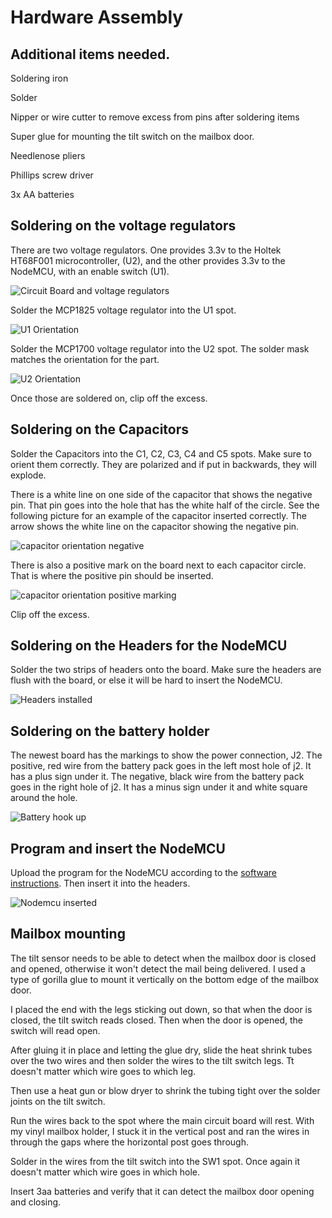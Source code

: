 # Hardware Assembly

## Additional items needed.

Soldering iron

Solder

Nipper or wire cutter to remove excess from pins after soldering items

Super glue for mounting the tilt switch on the mailbox door.

Needlenose pliers

Phillips screw driver

3x AA batteries

## Soldering on the voltage regulators
There are two voltage regulators. One provides 3.3v to the Holtek HT68F001 microcontroller, (U2), and the other provides 3.3v to the NodeMCU, with an enable switch (U1).

![Circuit Board and voltage regulators](images/voltage_regulators.jpg)

Solder the MCP1825 voltage regulator into the U1 spot.

![U1 Orientation](images/U1_orientation.jpg)

Solder the MCP1700 voltage regulator into the U2 spot. The solder mask matches the orientation for the part.

![U2 Orientation](images/U2_orientation.jpg)

Once those are soldered on, clip off the excess.

## Soldering on the Capacitors

Solder the Capacitors into the C1, C2, C3, C4 and C5 spots. Make sure to orient them correctly. They are polarized and if put in backwards, they will explode.

There is a white line on one side of the capacitor that shows the negative pin. That pin goes into the hole that has the white half of the circle. See the following picture for an example of the capacitor inserted correctly. The arrow shows the white line on the capacitor showing the negative pin.

![capacitor orientation negative](images/capacitor_negative.jpg)

There is also a positive mark on the board next to each capacitor circle. That is where the positive pin should be inserted.

![capacitor orientation positive marking](images/capacitor_positive.jpg)

Clip off the excess.

## Soldering on the Headers for the NodeMCU

Solder the two strips of headers onto the board. Make sure the headers are flush with the board, or else it will be hard to insert the NodeMCU.

![Headers installed](images/headers_installed.jpg)

## Soldering on the battery holder

The newest board has the markings to show the power connection, J2. The positive, red wire from the battery pack goes in the left most hole of j2. It has a plus sign under it. The negative, black wire from the battery pack goes in the right hole of j2. It has a minus sign under it and white square around the hole.

![Battery hook up](images/power_orientation_fixed.jpg)

## Program and insert the NodeMCU

Upload the program for the NodeMCU according to the [software instructions](https://github.com/thinklearndo/garagedooropennotifier/blob/main/SoftwareSetup.md). Then insert it into the headers.

![Nodemcu inserted](images/nodemcu_inserted.jpg)

## Mailbox mounting

The tilt sensor needs to be able to detect when the mailbox door is closed and opened, otherwise it won't detect the mail being delivered. I used a type of gorilla glue to mount it vertically on the bottom edge of the mailbox door.

I placed the end with the legs sticking out down, so that when the door is closed, the tilt switch reads closed. Then when the door is opened, the switch will read open.

After gluing it in place and letting the glue dry, slide the heat shrink tubes over the two wires and then solder the wires to the tilt switch legs. Tt doesn't matter which wire goes to which leg.

Then use a heat gun or blow dryer to shrink the tubing tight over the solder joints on the tilt switch.

Run the wires back to the spot where the main circuit board will rest. With my vinyl mailbox holder, I stuck it in the vertical post and ran the wires in through the gaps where the horizontal post goes through.

Solder in the wires from the tilt switch into the SW1 spot. Once again it doesn't matter which wire goes in which hole.

Insert 3aa batteries and verify that it can detect the mailbox door opening and closing.


